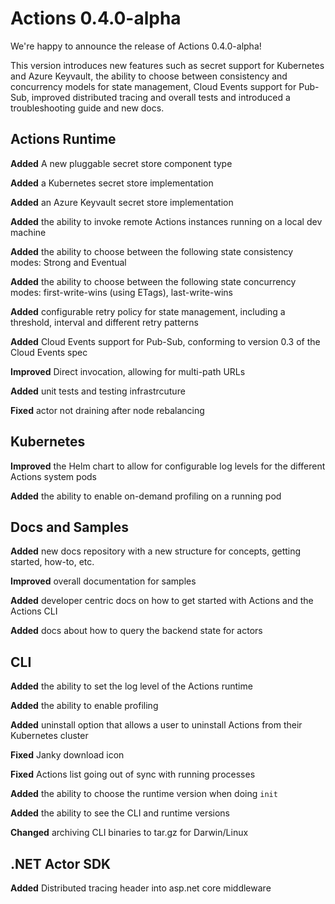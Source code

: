 # Actions 0.4.0-alpha

We're happy to announce the release of Actions 0.4.0-alpha!

This version introduces new features such as secret support for Kubernetes and Azure Keyvault, the ability to choose between consistency and concurrency models for state management, Cloud Events support for Pub-Sub, improved distributed tracing and overall tests and introduced a troubleshooting guide and new docs.

## Actions Runtime

**Added** A new pluggable secret store component type

**Added** a Kubernetes secret store implementation

**Added** an Azure Keyvault secret store implementation

**Added** the ability to invoke remote Actions instances running on a local dev machine

**Added** the ability to choose between the following state consistency modes: Strong and Eventual

**Added** the ability to choose between the following state concurrency modes: first-write-wins (using ETags), last-write-wins

**Added** configurable retry policy for state management, including a threshold, interval and different retry patterns

**Added** Cloud Events support for Pub-Sub, conforming to version 0.3 of the Cloud Events spec

**Improved** Direct invocation, allowing for multi-path URLs

**Added** unit tests and testing infrastrcuture

**Fixed** actor not draining after node rebalancing

## Kubernetes

**Improved** the Helm chart to allow for configurable log levels for the different Actions system pods

**Added** the ability to enable on-demand profiling on a running pod


## Docs and Samples

**Added** new docs repository with a new structure for concepts, getting started, how-to, etc.

**Improved** overall documentation for samples

**Added** developer centric docs on how to get started with Actions and the Actions CLI

**Added** docs about how to query the backend state for actors


## CLI

**Added** the ability to set the log level of the Actions runtime

**Added** the ability to enable profiling

**Added** uninstall option that allows a user to uninstall Actions from their Kubernetes cluster

**Fixed** Janky download icon

**Fixed** Actions list going out of sync with running processes

**Added** the ability to choose the runtime version when doing `init`

**Added** the ability to see the CLI and runtime versions

**Changed** archiving CLI binaries to tar.gz for Darwin/Linux

## .NET Actor SDK

**Added** Distributed tracing header into asp.net core middleware